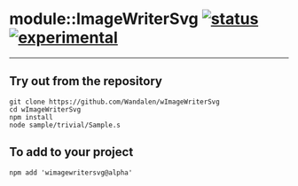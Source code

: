 
# module::ImageWriterSvg  [![status](https://github.com/Wandalen/wImageWriterSvg/workflows/publish/badge.svg)](https://github.com/Wandalen/wImageWriterSvg/actions?query=workflow%3Apublish) [![experimental](https://img.shields.io/badge/stability-experimental-orange.svg)](https://github.com/emersion/stability-badges#experimental)

___

## Try out from the repository
```
git clone https://github.com/Wandalen/wImageWriterSvg
cd wImageWriterSvg
npm install
node sample/trivial/Sample.s
```

## To add to your project
```
npm add 'wimagewritersvg@alpha'
```





